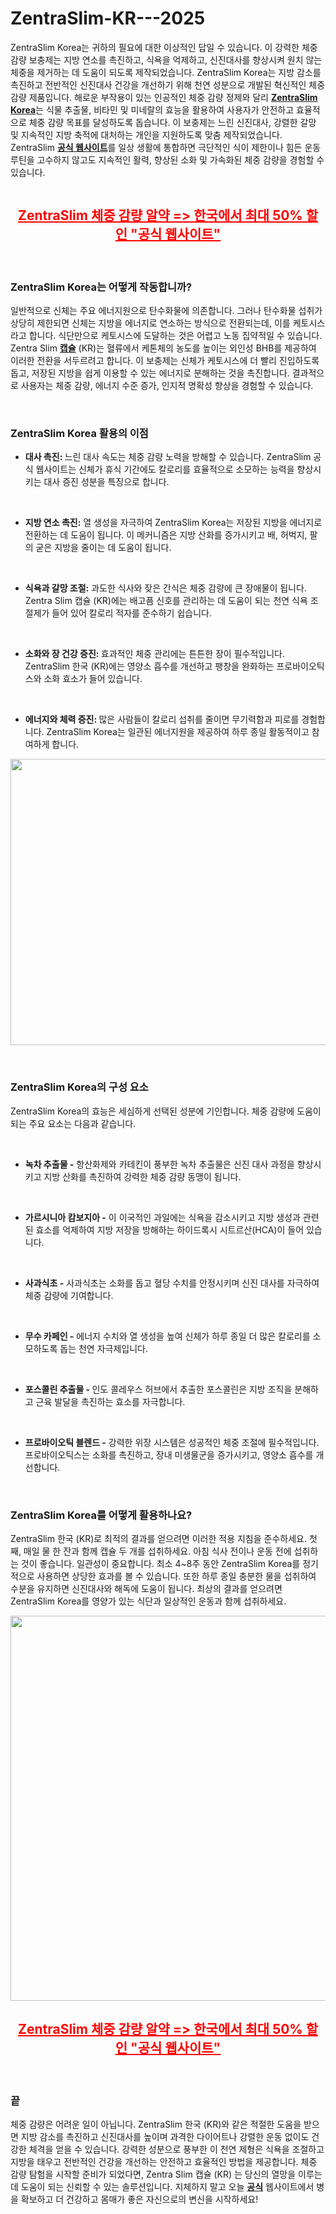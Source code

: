 # ZentraSlim-KR---2025


<p>ZentraSlim Korea는 귀하의 필요에 대한 이상적인 답일 수 있습니다. 이 강력한 체중 감량 보충제는 지방 연소를 촉진하고, 식욕을 억제하고, 신진대사를 향상시켜 원치 않는 체중을 제거하는 데 도움이 되도록 제작되었습니다. ZentraSlim Korea는 지방 감소를 촉진하고 전반적인 신진대사 건강을 개선하기 위해 천연 성분으로 개발된 혁신적인 체중 감량 제품입니다. 해로운 부작용이 있는 인공적인 체중 감량 정제와 달리&nbsp;<strong><a href="https://zentraslim.dk/">ZentraSlim Korea</a></strong>는 식물 추출물, 비타민 및 미네랄의 효능을 활용하여 사용자가 안전하고 효율적으로 체중 감량 목표를 달성하도록 돕습니다. 이 보충제는 느린 신진대사, 강렬한 갈망 및 지속적인 지방 축적에 대처하는 개인을 지원하도록 맞춤 제작되었습니다. ZentraSlim&nbsp;<strong><a href="https://zentraslimnorge.com/">공식 웹사이트</a></strong>를 일상 생활에 통합하면 극단적인 식이 제한이나 힘든 운동 루틴을 고수하지 않고도 지속적인 활력, 향상된 소화 및 가속화된 체중 감량을 경험할 수 있습니다.</p>
<p><a href="https://zentra-slim.kr/go/checkout/"><img src="https://storage.penzu.com/g/4X4TqkxudzEMg55n" alt="" border="0" /></a></p>
<h2 style="text-align: center;"><span style="color: #ff0000;"><strong><a style="color: #ff0000;" href="https://zentra-slim.kr/go/checkout/"><u>ZentraSlim&nbsp;</u></a><a style="color: #ff0000;" href="https://zentra-slim.kr/go/checkout/"><u>체중 감량 알약&nbsp;</u></a><a style="color: #ff0000;" href="https://zentra-slim.kr/go/checkout/"><u>=&gt;&nbsp;</u></a><a style="color: #ff0000;" href="https://zentra-slim.kr/go/checkout/"><u>한국에서 최대&nbsp;</u></a><a style="color: #ff0000;" href="https://zentra-slim.kr/go/checkout/"><u>50%&nbsp;</u></a><a style="color: #ff0000;" href="https://zentra-slim.kr/go/checkout/"><u>할인&nbsp;</u></a><a style="color: #ff0000;" href="https://zentra-slim.kr/go/checkout/"><u>"</u></a><a style="color: #ff0000;" href="https://zentra-slim.kr/go/checkout/"><u>공식 웹사이트</u></a><a style="color: #ff0000;" href="https://zentra-slim.kr/go/checkout/"><u>"</u></a></strong></span></h2>
<p>&nbsp;</p>
<h3><strong>ZentraSlim Korea는 어떻게 작동합니까?</strong></h3>
<p>일반적으로 신체는 주요 에너지원으로 탄수화물에 의존합니다. 그러나 탄수화물 섭취가 상당히 제한되면 신체는 지방을 에너지로 연소하는 방식으로 전환되는데, 이를 케토시스라고 합니다. 식단만으로 케토시스에 도달하는 것은 어렵고 노동 집약적일 수 있습니다. Zentra Slim&nbsp;<strong><a href="https://naturesgardencbd.dk/">캡슐</a></strong>&nbsp;(KR)는 혈류에서 케톤체의 농도를 높이는 외인성 BHB를 제공하여 이러한 전환을 서두르려고 합니다. 이 보충제는 신체가 케토시스에 더 빨리 진입하도록 돕고, 저장된 지방을 쉽게 이용할 수 있는 에너지로 분해하는 것을 촉진합니다. 결과적으로 사용자는 체중 감량, 에너지 수준 증가, 인지적 명확성 향상을 경험할 수 있습니다.</p>
<p>&nbsp;</p>
<h3><strong>ZentraSlim Korea 활용의 이점</strong></h3>
<ul>
<li><strong>대사 촉진:&nbsp;</strong>느린 대사 속도는 체중 감량 노력을 방해할 수 있습니다. ZentraSlim 공식 웹사이트는 신체가 휴식 기간에도 칼로리를 효율적으로 소모하는 능력을 향상시키는 대사 증진 성분을 특징으로 합니다.</li>
</ul>
<p>&nbsp;</p>
<ul>
<li><strong>지방 연소 촉진</strong><strong>:</strong>&nbsp;열 생성을 자극하여 ZentraSlim Korea는 저장된 지방을 에너지로 전환하는 데 도움이 됩니다. 이 메커니즘은 지방 산화를 증가시키고 배, 허벅지, 팔의 굳은 지방을 줄이는 데 도움이 됩니다.</li>
</ul>
<p>&nbsp;</p>
<ul>
<li><strong>식욕과 갈망 조절</strong><strong>:</strong>&nbsp;과도한 식사와 잦은 간식은 체중 감량에 큰 장애물이 됩니다. Zentra Slim 캡슐 (KR)에는 배고픔 신호를 관리하는 데 도움이 되는 천연 식욕 조절제가 들어 있어 칼로리 적자를 준수하기 쉽습니다.</li>
</ul>
<p>&nbsp;</p>
<ul>
<li><strong>소화와 장 건강 증진:&nbsp;</strong>효과적인 체중 관리에는 튼튼한 장이 필수적입니다. ZentraSlim 한국 (KR)에는 영양소 흡수를 개선하고 팽창을 완화하는 프로바이오틱스와 소화 효소가 들어 있습니다.</li>
</ul>
<p>&nbsp;</p>
<ul>
<li><strong>에너지와 체력 증진:&nbsp;</strong>많은 사람들이 칼로리 섭취를 줄이면 무기력함과 피로를 경험합니다. ZentraSlim Korea는 일관된 에너지원을 제공하여 하루 종일 활동적이고 참여하게 합니다.</li>
</ul>
<p><a href="https://zentra-slim.kr/go/checkout/"><img src="https://storage.penzu.com/g/XhbbEJHYZg7L8hAk" alt="" width="903" height="458" border="0" /></a></p>
<p>&nbsp;</p>
<h3><strong>ZentraSlim Korea의 구성 요소</strong></h3>
<p>ZentraSlim Korea의 효능은 세심하게 선택된 성분에 기인합니다. 체중 감량에 도움이 되는 주요 요소는 다음과 같습니다.</p>
<p>&nbsp;</p>
<ul>
<li><strong>녹차 추출물&nbsp;</strong><strong>-</strong>&nbsp;항산화제와 카테킨이 풍부한 녹차 추출물은 신진 대사 과정을 향상시키고 지방 산화를 촉진하여 강력한 체중 감량 동맹이 됩니다.</li>
</ul>
<p>&nbsp;</p>
<ul>
<li><strong>가르시니아 캄보지아&nbsp;</strong><strong>-</strong>&nbsp;이 이국적인 과일에는 식욕을 감소시키고 지방 생성과 관련된 효소를 억제하여 지방 저장을 방해하는 하이드록시 시트르산(HCA)이 들어 있습니다.</li>
</ul>
<p>&nbsp;</p>
<ul>
<li><strong>사과식초&nbsp;</strong><strong>-</strong>&nbsp;사과식초는 소화를 돕고 혈당 수치를 안정시키며 신진 대사를 자극하여 체중 감량에 기여합니다.</li>
</ul>
<p>&nbsp;</p>
<ul>
<li><strong>무수 카페인&nbsp;</strong><strong>-</strong>&nbsp;에너지 수치와 열 생성을 높여 신체가 하루 종일 더 많은 칼로리를 소모하도록 돕는 천연 자극제입니다.</li>
</ul>
<p>&nbsp;</p>
<ul>
<li><strong>포스콜린 추출물 -&nbsp;</strong>인도 콜레우스 허브에서 추출한 포스콜린은 지방 조직을 분해하고 근육 발달을 촉진하는 효소를 자극합니다.</li>
</ul>
<p>&nbsp;</p>
<ul>
<li><strong>프로바이오틱 블렌드&nbsp;</strong><strong>-</strong>&nbsp;강력한 위장 시스템은 성공적인 체중 조절에 필수적입니다. 프로바이오틱스는 소화를 촉진하고, 장내 미생물군을 증가시키고, 영양소 흡수를 개선합니다.</li>
</ul>
<p>&nbsp;</p>
<h3><strong>ZentraSlim Korea를 어떻게 활용하나요?</strong></h3>
<p>ZentraSlim 한국 (KR)로 최적의 결과를 얻으려면 이러한 적용 지침을 준수하세요. 첫째, 매일 물 한 잔과 함께 캡슐 두 개를 섭취하세요. 아침 식사 전이나 운동 전에 섭취하는 것이 좋습니다. 일관성이 중요합니다. 최소 4~8주 동안 ZentraSlim Korea를 정기적으로 사용하면 상당한 효과를 볼 수 있습니다. 또한 하루 종일 충분한 물을 섭취하여 수분을 유지하면 신진대사와 해독에 도움이 됩니다. 최상의 결과를 얻으려면 ZentraSlim Korea를 영양가 있는 식단과 일상적인 운동과 함께 섭취하세요.</p>
<p><a href="https://zentra-slim.kr/go/checkout/"><img src="https://storage.penzu.com/g/YNMLMg2mVF9yjA8Q" alt="" width="904" height="616" border="0" /></a></p>
<h2 style="text-align: center;"><span style="color: #ff0000;"><strong><a style="color: #ff0000;" href="https://zentra-slim.kr/go/checkout/"><u>ZentraSlim&nbsp;</u></a><a style="color: #ff0000;" href="https://zentra-slim.kr/go/checkout/"><u>체중 감량 알약&nbsp;</u></a><a style="color: #ff0000;" href="https://zentra-slim.kr/go/checkout/"><u>=&gt;&nbsp;</u></a><a style="color: #ff0000;" href="https://zentra-slim.kr/go/checkout/"><u>한국에서 최대&nbsp;</u></a><a style="color: #ff0000;" href="https://zentra-slim.kr/go/checkout/"><u>50%&nbsp;</u></a><a style="color: #ff0000;" href="https://zentra-slim.kr/go/checkout/"><u>할인&nbsp;</u></a><a style="color: #ff0000;" href="https://zentra-slim.kr/go/checkout/"><u>"</u></a><a style="color: #ff0000;" href="https://zentra-slim.kr/go/checkout/"><u>공식 웹사이트</u></a><a style="color: #ff0000;" href="https://zentra-slim.kr/go/checkout/"><u>"</u></a></strong></span></h2>
<p>&nbsp;</p>
<h3><strong>끝</strong></h3>
<p>체중 감량은 어려운 일이 아닙니다. ZentraSlim 한국 (KR)와 같은 적절한 도움을 받으면 지방 감소를 촉진하고 신진대사를 높이며 과격한 다이어트나 강렬한 운동 없이도 건강한 체격을 얻을 수 있습니다. 강력한 성분으로 풍부한 이 천연 제형은 식욕을 조절하고 지방을 태우고 전반적인 건강을 개선하는 안전하고 효율적인 방법을 제공합니다. 체중 감량 탐험을 시작할 준비가 되었다면, Zentra Slim 캡슐 (KR) 는 당신의 열망을 이루는 데 도움이 되는 신뢰할 수 있는 솔루션입니다. 지체하지 말고 오늘&nbsp;<strong><a href="https://manhoodplus.dk/">공식</a></strong>&nbsp;웹사이트에서 병을 확보하고 더 건강하고 몸매가 좋은 자신으로의 변신을 시작하세요!</p>
